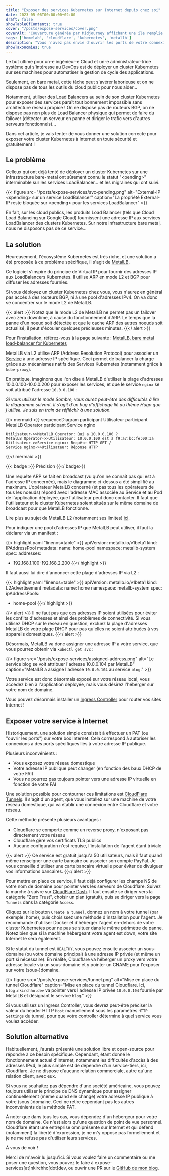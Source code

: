 ```yaml
---
title: "Exposer des services Kubernetes sur Internet depuis chez soi"
date: 2023-05-06T00:00:00+02:00
draft: false
showTableOfContents: true
cover: "/posts/expose-services/cover.png"
coverAlt: "Couverture générée par Midjourney affichant une île remplie d'immeubles à l'esthétique proche de serveurs informatiques, avec un bateau accosté à ses côtes"
tags: ['homelab', 'cloudflare', 'kubernetes', 'metallb']
description: "Vous n'avez pas envie d'ouvrir les ports de votre connexion Internet personnelle ? Lisez cet article!"
showTaxonomies: true
---
```

Le but ultime pour un-e ingénieur-e Cloud et un-e administrateur-trice système qui s'intéresse au DevOps est de déployer un cluster Kubernetes sur ses machines pour automatiser la gestion de cycle des applications. 

Seulement, en bare metal, cette tâche peut s'avérer laborieuse et on ne dispose pas de tous les outils du cloud public pour nous aider...

Notamment, utiliser des Load Balancers au sein de son cluster Kubernetes pour exposer des services paraît tout bonnement impossible sans architecture réseau propice ! On ne dispose pas de routeurs BGP, on ne dispose pas non plus de Load Balancer physique qui permet de faire du failover (détecter un serveur en panne et diriger le trafic vers d'autres serveurs fonctionnels)...

Dans cet article, je vais tenter de vous donner une solution correcte pour exposer votre cluster Kubernetes à Internet en toute sécurité et gratuitement ! 

## Le problème

Celleux qui ont déjà tenté de déployer un cluster Kubernetes sur une infrastructure bare-metal ont sûrement connu le statut "\<pending\>" interminable sur les services LoadBalancer... et les migraines qui ont suivi.

{{< figure
    src="/posts/expose-services/svc-pending.png"
    alt="External-IP \<spending\> sur un service LoadBalancer"
    caption="La propriété External-IP reste bloquée sur \<pending\> pour les services LoadBalancer"
    >}}

En fait, sur les cloud publics, les produits Load Balancer (tels que Cloud Load Balancing sur Google Cloud) fournissent une adresse IP aux services LoadBalancer des clusters Kubernetes. Sur notre infrastructure bare metal, nous ne disposons pas de ce service...

## La solution

Heureusement, l'écosystème Kubernetes est très riche, et une solution a été proposée à ce problème spécifique, il s'agit de [MetalLB](https://metallb.universe.tf).

Ce logiciel s'inspire du principe de Virtual IP pour fournir des adresses IP aux LoadBalancers Kubernetes. Il utilise ARP en mode L2 et BGP pour diffuser les adresses fournies.

Si vous déployez un cluster Kubernetes chez vous, vous n'aurez en général pas accès à des routeurs BGP, ni à une pool d'adresses IPv4. On va donc se concentrer sur le mode L2 de MetalLB.

{{< alert >}}
Notez que le mode L2 de MetalLB ne permet pas un failover avec zero downtime, à cause du fonctionnement d'ARP. Le temps que la panne d'un noeud soit détectée et que le cache ARP des autres noeuds soit actualisé, il peut s'écouler quelques précieuses minutes.
{{</ alert >}}

Pour l'installation, référez-vous à la page suivante : [MetalLB, bare metal load-balancer for Kubernetes](https://metallb.universe.tf/installation/)

MetalLB via L2 utilise ARP (Address Resolution Protocol) pour associer un [Service](https://kubernetes.io/docs/concepts/services-networking/service/) à une adresse IP spécifique. Ceci permet de balancer la charge grâce aux mécanismes natifs des Services Kubernetes (notamment grâce à `kube-proxy`).

En pratique, imaginons que l'on dise à MetalLB d'utiliser la plage d'adresses 10.0.0.100-10.0.0.200 pour exposer les services, et que le service `nginx` se voit attribué l'adresse `10.0.0.100` : 

*Si vous utilisez le mode Sombre, vous aurez peut-être des difficultés à lire le diagramme suivant. Il s'agit d'un bug d'affichage lié au thème Hugo que j'utilise. Je suis en train de réfléchir à une solution.*

{{< mermaid >}}
sequenceDiagram
    participant Utilisateur
    participant MetalLB Operator
    participant Service nginx

    Utilisateur->>MetalLB Operator: Qui a 10.0.0.100 ?
    MetalLB Operator->>Utilisateur: 10.0.0.100 est à f9:a7:bc:fe:00:3a
    Utilisateur->>Service nginx: Requête HTTP GET /
    Service nginx->>Utilisateur: Réponse HTTP
{{</ mermaid >}}

{{< badge >}}
Précision
{{</ badge>}}

Une requête ARP se fait en broadcast (vu qu'on ne connaît pas qui est à l'adresse IP concernée), mais le diagramme ci-dessus a été simplifié au maximum. L'opérateur MetalLB concerné (et pas tous les opérateurs de tous les noeuds) répond avec l'adresse MAC associée au Service et au Pod de l'application déployée, que l'utilisateur peut donc contacter. Il faut que l'utilisateur et le cluster Kubernetes soient situés sur le même domaine de broadcast pour que MetalLB fonctionne.

Lire plus au sujet de MetalLB L2 (notamment ses limites) [ici](https://metallb.universe.tf/concepts/layer2/).

Pour indiquer une pool d'adresses IP que MetalLB peut utiliser, il faut la déclarer via un manifest : 

{{< highlight yaml "linenos=table" >}}
apiVersion: metallb.io/v1beta1
kind: IPAddressPool
metadata:
  name: home-pool
  namespace: metallb-system
spec:
  addresses:
  - 192.168.1.100-192.168.2.200
{{</ highlight >}}

Il faut aussi lui dire d'annoncer cette plage d'adresses IP via L2 :

{{< highlight yaml "linenos=table" >}}
apiVersion: metallb.io/v1beta1
kind: L2Advertisement
metadata:
  name: home
  namespace: metallb-system
spec:
  ipAddressPools:
  - home-pool
{{</ highlight >}}

{{< alert >}}
Il ne faut pas que ces adresses IP soient utilisées pour éviter les conflits d'adresses et ainsi des problèmes de connectivité. Si vous utilisez DHCP sur le réseau en question, excluez la plage d'adresses MetalLB de votre plage DHCP pour pas qu'elles ne soient attribuées à vos appareils domestiques.
{{</ alert >}}

Désormais, MetalLB va donc assigner une adresse IP à votre service, que vous pourrez obtenir via `kubectl get svc` :

{{< figure
    src="/posts/expose-services/assigned-address.png"
    alt="Le service blog se voit attribuer l'adresse 10.0.0.104 par MetalLB"
    caption="MetalLB a assigné l'adresse `10.0.0.104` au service `blog`."
    >}}

Votre service est donc désormais exposé sur votre réseau local, vous accédez bien à l'application déployée, mais vous désirez l'héberger sur votre nom de domaine.

Vous pouvez désormais installer un [Ingress Controller](https://kubernetes.io/fr/docs/concepts/services-networking/ingress/) pour router vos sites Internet !

## Exposer votre service à Internet

Historiquement, une solution simple consistait à effectuer un PAT (ou "ouvrir les ports") sur votre box Internet. Cela correspond à autoriser les connexions à des ports spécifiques liés à votre adresse IP publique.

Plusieurs inconvénients :
- Vous exposez votre réseau domestique
- Votre adresse IP publique peut changer (en fonction des baux DHCP de votre FAI)
- Vous ne pourrez pas toujours pointer vers une adresse IP virtuelle en fonction de votre FAI

Une solution possible pour contourner ces limitations est [CloudFlare Tunnels](https://www.cloudflare.com/fr-fr/products/tunnel/). Il s'agit d'un agent, que vous installez sur une machine de votre réseau domestique, qui va établir une connexion entre Cloudflare et votre réseau.

Cette méthode présente plusieurs avantages :
- Cloudflare se comporte comme un reverse proxy, n'exposant pas directement votre réseau
- Cloudflare gère vos certificats TLS publics
- Aucune configuration n'est requise, l'installation de l'agent étant triviale

{{< alert >}}
Ce service est gratuit jusqu'à 50 utilisateurs, mais il faut quand même renseigner une carte bancaire ou associer son compte PayPal. Je vous conseille d'utiliser une carte bancaire virtuelle pour éviter de divulguer vos informations bancaires.
{{</ alert >}}

Pour mettre en place ce service, il faut déjà configurer les champs NS de votre nom de domaine pour pointer vers les serveurs de Cloudflare. Suivez la marche à suivre sur [CloudFlare Dash](https://dash.cloudflare.com). Il faut ensuite se diriger vers la catégorie "Zero Trust", choisir un plan (gratuit), puis se diriger vers la page `Tunnels` dans la catégorie `Access`.

Cliquez sur le bouton `Create a tunnel`, donnez un nom à votre tunnel (par exemple: home), puis choisissez une méthode d'installation pour l'agent. Je recommande d'utiliser Docker et d'héberger l'agent en-dehors de votre cluster Kubernetes pour ne pas se situer dans le même périmètre de panne. Notez bien que si la machine hébergeant votre agent est down, votre site Internet le sera également.

Si le statut du tunnel est `HEALTHY`, vous pouvez ensuite associer un sous-domaine (ou votre domaine principal) à une adresse IP privée (et même un port si nécessaire). En réalité, Cloudflare va héberger un proxy vers votre adresse locale via un sous-domaine et y pointer un CNAME pour l'exposer sur votre (sous-)domaine.

{{< figure
    src="/posts/expose-services/tunnel.png"
    alt="Mise en place du tunnel Cloudflare"
    caption="Mise en place du tunnel Cloudflare. Ici, `blog.nkirchho.dev` va pointer vers l'adresse IP privée `10.0.0.104` fournie par MetalLB et désignant le service `blog`."
    >}}

Si vous utilisez un Ingress Controller, vous devrez peut-être préciser la valeur du header HTTP `Host` manuellement sous les paramètres `HTTP Settings` du tunnel, pour que votre controller détermine à quel service vous voulez accéder.

## Solution alternative

Habituellement, j'aurais présenté une solution libre et open-source pour répondre à ce besoin spécifique. Cependant, étant donné le fonctionnement actuel d'Internet, notamment les difficultés d'accès à des adresses IPv4, le plus simple est de dépendre d'un service-tiers, ici, Cloudflare. Je ne dispose d'aucune relation commerciale, autre qu'une relation client, avec eux.

Si vous ne souhaitez pas dépendre d'une société américaine, vous pouvez toujours utiliser le principe de DNS dynamique pour assigner continuellement (même quand elle change) votre adresse IP publique à votre (sous-)domaine. Ceci ne retire cependant pas les autres inconvénients de la méthode PAT.

À noter que dans tous les cas, vous dépendez d'un hébergeur pour votre nom de domaine. Ce n'est alors qu'une question de point de vue personnel. Cloudflare étant une entreprise omniprésente sur Internet et qui défend (notamment) la liberté d'expression, je ne m'y oppose pas formellement et je ne me refuse pas d'utiliser leurs services.

À vous de voir !

Merci de m'avoir lu jusqu'ici. Si vous voulez faire un commentaire ou me poser une question, vous pouvez le faire à expose-services[at]nkirchho[dot]dev, ou ouvrir une PR sur le [GitHub de mon blog](https://github.com/nkirchhoffer/nkirchho.dev).